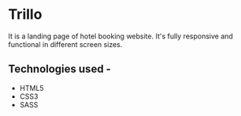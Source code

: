 # Trillo
It is a landing page of hotel booking website. It's fully responsive and functional in different screen sizes. 

## Technologies used -
* HTML5
* CSS3
* SASS
